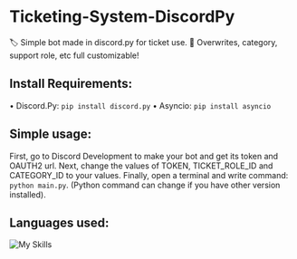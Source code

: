 ﻿# Ticketing-System-DiscordPy

🏷️ Simple bot made in discord.py for ticket use.
📨 Overwrites, category, support role, etc full customizable!

<h2>Install Requirements:</h2>

• Discord.Py: ``pip install discord.py``
• Asyncio: ``pip install asyncio``

<h2>Simple usage:</h2>

First, go to <a src="discord.dev">Discord Development</a> to make your bot and get its token and OAUTH2 url. 
Next, change the values of TOKEN, TICKET_ROLE_ID and CATEGORY_ID to your values.
Finally, open a terminal and write command: ``python main.py``. (Python command can change if you have other version installed).

<h2>Languages used:</h2>

![My Skills](https://skillicons.dev/icons?i=python)
